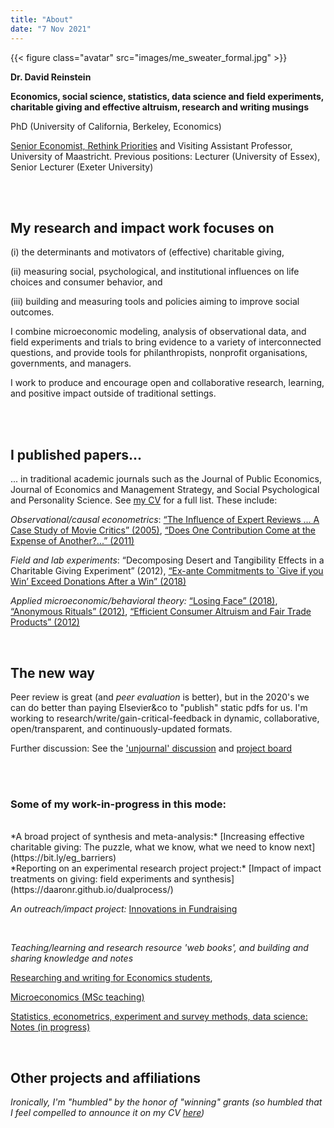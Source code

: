 ```yaml
---
title: "About"
date: "7 Nov 2021"
---
```


{{< figure class="avatar" src="images/me_sweater_formal.jpg" >}}

**Dr. David Reinstein**

**Economics, social science, statistics, data science and field experiments, charitable giving and effective altruism, research and writing musings**


PhD (University of California, Berkeley, Economics) 

[Senior Economist, Rethink Priorities](https://www.rethinkpriorities.org/our-team) and Visiting Assistant Professor, University of Maastricht. Previous positions: Lecturer (University of Essex),  Senior Lecturer (Exeter University)


<br> 
<br> 

## My research and impact work focuses on

(i) the determinants and motivators of (effective) charitable giving,

(ii) measuring social, psychological, and institutional influences on life choices and consumer behavior, and

(iii) building and measuring tools and policies aiming to improve social outcomes. 

I combine microeconomic modeling, analysis of observational data, and field experiments and trials to bring evidence to a variety of interconnected questions, and provide tools for philanthropists, nonprofit organisations, governments, and managers.

I work to produce and encourage open and collaborative research, learning, and positive impact outside of traditional settings.

<br>
<br>


## I published papers... 

... in traditional academic journals such as the Journal of Public Economics,  Journal of Economics and Management Strategy, and Social Psychological and Personality Science. See [my CV](#pubs) for a full list. These include: 

*Observational/causal econometrics*: [“The Influence of Expert Reviews ... A Case Study of Movie Critics” (2005)](https://www.researchgate.net/publication/4992942_The_Influence_of_Expert_Reviews_on_Consumer_Demand_for_Experience_Goods_A_Case_Study_of_Movie_Critics), [“Does One Contribution Come at the Expense of Another?...” (2011)](https://www.researchgate.net/publication/227377867_Does_One_Charitable_Contribution_Come_at_the_Expense_of_Another)

*Field and lab experiments*:  “Decomposing Desert and Tangibility Effects in a Charitable Giving Experiment” (2012),  [“Ex-ante Commitments to `Give if you Win’ Exceed Donations After a Win” (2018)](https://ore.exeter.ac.uk/repository/bitstream/handle/10871/32001/GivingProbabilityMaster1_commentsout.pdf?sequence=1&isAllowed=y) 

*Applied microeconomic/behavioral theory:* [“Losing Face” (2018)](https://www.dropbox.com/s/tx4yfun1ctxuezw/LosingFace.pdf?dl=0), [“Anonymous Rituals” (2012)](https://www.sciencedirect.com/science/article/pii/S0167268111001806), [“Efficient Consumer Altruism and Fair Trade Products” (2012)](https://www.researchgate.net/publication/239768339_Efficient_Consumer_Altruism_and_Fair_Trade_Products)

<br>


## The new way

Peer review is great (and *peer evaluation* is better), but in the 2020's  we can do better than paying Elsevier&co to "publish" static pdfs for us. <!-- link to discussion/rant here --> I'm working to research/write/gain-critical-feedback in dynamic, collaborative, open/transparent, and continuously-updated formats. 

Further discussion: See the ['unjournal' discussion](https://bit.ly/unjournal) and [project board](https://bit.ly/eaunjournal)


<br> 
<br> 

### Some of my work-in-progress in this mode:


<!-- Todo: put up at least one 'traditional research project in open format' here -->

<br> 
*A broad project of synthesis and meta-analysis:* [Increasing effective charitable giving: The puzzle, what we know, what we need to know next](https://bit.ly/eg_barriers)

<br> 
*Reporting on an experimental research project project:* [Impact of impact treatments on giving: field experiments and synthesis](https://daaronr.github.io/dualprocess/)


<br> 

*An outreach/impact project:* [Innovations in Fundraising](innovationsinfundraising.org) 

<br> 

*Teaching/learning and research resource 'web books', and building and sharing knowledge and notes*

[Researching and writing for Economics students](https://daaronr.github.io/writing_econ_research/about-this-work.html),

[Microeconomics (MSc teaching)](https://daaronr.github.io/micro-giving-pub/)

[Statistics, econometrics, experiment and survey methods, data science: Notes (in progress)](https://daaronr.github.io/metrics_discussion/introduction.html) 

<br> 

## Other projects and affiliations

*Ironically, I'm "humbled" by the honor of "winning" grants (so humbled that I feel compelled to announce it on my CV [here](https://daaronr.github.io/markdown-cv/))* 

